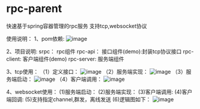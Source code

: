 # rpc-parent
快速基于spring容器管理的rpc服务
支持tcp,websocket协议

使用说明：
1、pom依赖:
![image](https://user-images.githubusercontent.com/5287563/128147577-85a10830-d2ab-4b18-9072-01003b52b46c.png)
        
2、项目说明:
srpc：       rpc组件
rpc-api：    接口组件(demo):封装tcp协议接口
rpc-client:  客户端组件(demo)
rpc-server:  服务端组件

3、tcp使用：
（1）定义接口：
![image](https://user-images.githubusercontent.com/5287563/128147929-cdb6e706-c1bf-4088-af1c-612d59f72473.png)
（2）服务端实现：
![image](https://user-images.githubusercontent.com/5287563/128148051-370a44d0-547a-45b6-b1bd-c71c588ab500.png)
（3）服务端启动：
![image](https://user-images.githubusercontent.com/5287563/128148150-e13e5854-f4f3-4881-aaab-9a89795856c9.png)
（4）客户端调用：
![image](https://user-images.githubusercontent.com/5287563/128148362-05990be3-2208-49c4-b92b-48a6c06e4048.png)

4、websocket使用：
 (1)服务端启动：
 (2)服务端实现：
 (3)客户端调用:
 (4)客户端回调:
 (5)支持指定channel,群发，离线发送
 (6)逻辑图如下：
![image](https://user-images.githubusercontent.com/5287563/128147053-2b3a8c72-21e8-4deb-b875-47f23618af37.png)



 




